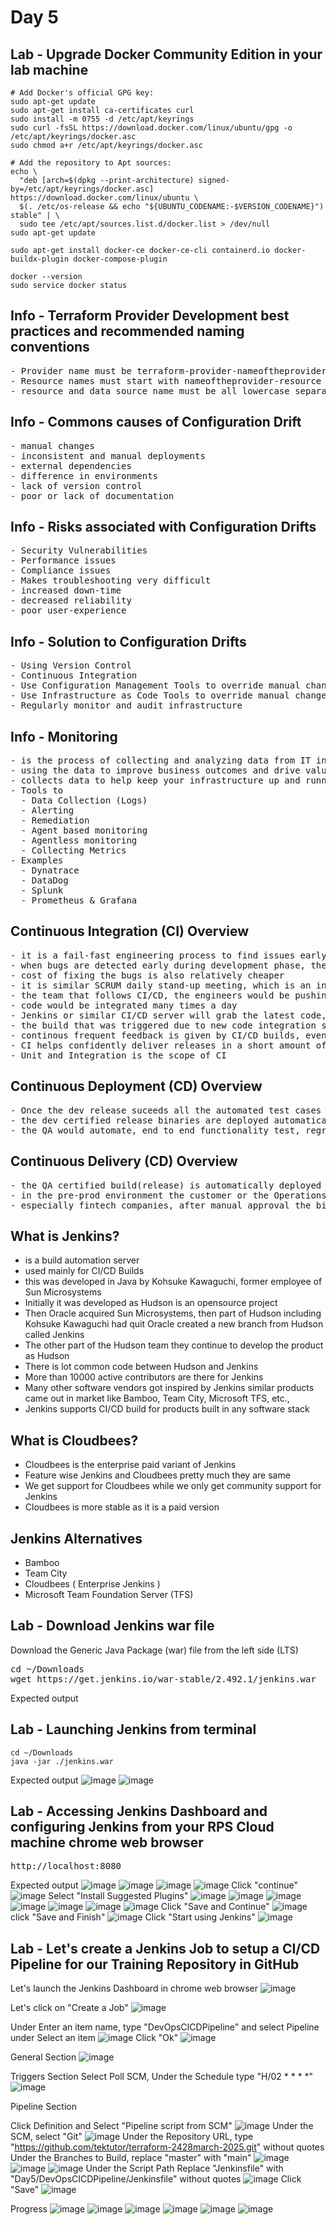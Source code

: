 # Day 5
## Lab - Upgrade Docker Community Edition in your lab machine 
```
# Add Docker's official GPG key:
sudo apt-get update
sudo apt-get install ca-certificates curl
sudo install -m 0755 -d /etc/apt/keyrings
sudo curl -fsSL https://download.docker.com/linux/ubuntu/gpg -o /etc/apt/keyrings/docker.asc
sudo chmod a+r /etc/apt/keyrings/docker.asc

# Add the repository to Apt sources:
echo \
  "deb [arch=$(dpkg --print-architecture) signed-by=/etc/apt/keyrings/docker.asc] https://download.docker.com/linux/ubuntu \
  $(. /etc/os-release && echo "${UBUNTU_CODENAME:-$VERSION_CODENAME}") stable" | \
  sudo tee /etc/apt/sources.list.d/docker.list > /dev/null
sudo apt-get update

sudo apt-get install docker-ce docker-ce-cli containerd.io docker-buildx-plugin docker-compose-plugin

docker --version
sudo service docker status
```

## Info - Terraform Provider Development best practices and recommended naming conventions
<pre>
- Provider name must be terraform-provider-nameoftheprovider, must be all lower case
- Resource names must start with nameoftheprovider-resource i.e docker_container, docker is the provider name while the resource managed is container
- resource and data source name must be all lowercase separated by underscore, and recommened to restrict to 2 or 3 words at the max
</pre>

## Info - Commons causes of Configuration Drift
<pre>
- manual changes
- inconsistent and manual deployments
- external dependencies
- difference in environments
- lack of version control
- poor or lack of documentation
</pre>

## Info - Risks associated with Configuration Drifts
<pre>
- Security Vulnerabilities
- Performance issues
- Compliance issues
- Makes troubleshooting very difficult
- increased down-time
- decreased reliability
- poor user-experience
</pre>

## Info - Solution to Configuration Drifts
<pre>
- Using Version Control
- Continuous Integration
- Use Configuration Management Tools to override manual changes in continuous fashion
- Use Infrastructure as Code Tools to override manual changes
- Regularly monitor and audit infrastructure
</pre>

## Info - Monitoring
<pre>
- is the process of collecting and analyzing data from IT infrastructure, system and processes
- using the data to improve business outcomes and drive value to the organization
- collects data to help keep your infrastructure up and running without any downtime
- Tools to
  - Data Collection (Logs)
  - Alerting
  - Remediation
  - Agent based monitoring
  - Agentless monitoring
  - Collecting Metrics
- Examples
  - Dynatrace
  - DataDog
  - Splunk
  - Prometheus & Grafana
</pre>

## Continuous Integration (CI) Overview
<pre>
- it is a fail-fast engineering process to find issues early 
- when bugs are detected early during development phase, they are easy to fix
- cost of fixing the bugs is also relatively cheaper
- it is similar SCRUM daily stand-up meeting, which is an inspect and adapt meeting
- the team that follows CI/CD, the engineers would be pushing code to version control several times a day
- code would be integrated many times a day
- Jenkins or similar CI/CD server will grab the latest code, they trigger a build, as part of the build, automated test cases would be executed to verify if the new code is as expected, if the new code is breaking any existing functionality.
- the build that was triggered due to new code integration succeeds, it means no functionality is broken, everything works as expected
- continous frequent feedback is given by CI/CD builds, eventually improving the code quaility and functional quality
- CI helps confidently deliver releases in a short amount of time
- Unit and Integration is the scope of CI
</pre>

## Continuous Deployment (CD) Overview
<pre>
- Once the dev release suceeds all the automated test cases added by dev team, it is automatically promoted for QA testing
- the dev certified release binaries are deployed automatically to QA environment for further automated QA testing
- the QA would automate, end to end functionality test, regression test, smoke test, performance test, stress test, component/API test, etc
</pre>

## Continuous Delivery (CD) Overview
<pre>
- the QA certified build(release) is automatically deployed into production or pre-prod environment
- in the pre-prod environment the customer or the Operations team would verify if the new release is working as expected
- especially fintech companies, after manual approval the binaries could go live in production environment
</pre>

## What is Jenkins?
- is a build automation server
- used mainly for CI/CD Builds
- this was developed in Java by Kohsuke Kawaguchi, former employee of Sun Microsystems
- Initially it was developed as Hudson is an opensource project
- Then Oracle acquired Sun Microsystems, then part of Hudson including Kohsuke Kawaguchi had quit Oracle
  created a new branch from Hudson called Jenkins
- The other part of the Hudson team they continue to develop the product as Hudson
- There is lot common code between Hudson and Jenkins
- More than 10000 active contributors are there for Jenkins
- Many other software vendors got inspired by Jenkins similar products came out in market like Bamboo, Team City, Microsoft TFS, etc.,
- Jenkins supports CI/CD build for products built in any software stack
  
## What is Cloudbees?
- Cloudbees is the enterprise paid variant of Jenkins
- Feature wise Jenkins and Cloudbees pretty much they are same
- We get support for Cloudbees while we only get community support for Jenkins
- Cloudbees is more stable as it is a paid version
  
## Jenkins Alternatives
- Bamboo
- Team City
- Cloudbees ( Enterprise Jenkins )
- Microsoft Team Foundation Server (TFS)

## Lab - Download Jenkins war file
Download the Generic Java Package (war) file from the left side (LTS)
<pre>
cd ~/Downloads
wget https://get.jenkins.io/war-stable/2.492.1/jenkins.war
</pre>

Expected output

## Lab - Launching Jenkins from terminal
```
cd ~/Downloads
java -jar ./jenkins.war
```

Expected output
![image](https://github.com/user-attachments/assets/8fe88b12-c923-4137-baa4-3737b1a50543)
![image](https://github.com/user-attachments/assets/517588c7-62d1-4938-b52d-3a88cfc7b35a)

## Lab - Accessing Jenkins Dashboard and configuring Jenkins from your RPS Cloud machine chrome web browser
<pre>
http://localhost:8080  
</pre>

Expected output
![image](https://github.com/user-attachments/assets/b0726299-8dcd-493b-9309-88181b4ca214)
![image](https://github.com/user-attachments/assets/7b406de9-076d-4c58-abd7-c48b07500670)
![image](https://github.com/user-attachments/assets/ae115b35-1f87-44d0-9e69-4e971b80d25e)
![image](https://github.com/user-attachments/assets/b9650839-c85d-4d25-96b6-c5240bf8e492)
Click "continue"
![image](https://github.com/user-attachments/assets/bfebad20-6ffa-4f57-8148-5dc5777ee691)
Select "Install Suggested Plugins"
![image](https://github.com/user-attachments/assets/d42c55d8-0c4f-4621-81d2-20b65ed7f36b)
![image](https://github.com/user-attachments/assets/3a603538-86f9-4df0-be7f-451744cf0fb8)
![image](https://github.com/user-attachments/assets/a7d38af7-a97c-4965-8ca4-257091edc999)
![image](https://github.com/user-attachments/assets/e1442fdc-81b3-4dac-a633-59a9e7adbfed)
![image](https://github.com/user-attachments/assets/d0bb1455-21ea-4b1e-97ad-3bd854969b82)
![image](https://github.com/user-attachments/assets/e33fafd8-54f5-4350-bdb8-e7d7761fca26)
![image](https://github.com/user-attachments/assets/f946ef9d-a3e5-41c1-9590-6ec818bb1d73)
Click "Save and Continue"
![image](https://github.com/user-attachments/assets/3b63e7b5-229d-43c5-83d0-dbcf728c3380)
click "Save and Finish"
![image](https://github.com/user-attachments/assets/7848db80-77c3-4e3a-b794-304455e7e95e)
Click "Start using Jenkins"
![image](https://github.com/user-attachments/assets/5346ecc3-204b-4c7c-a4fb-9b740d2265f5)

## Lab - Let's create a Jenkins Job to setup a CI/CD Pipeline for our Training Repository in GitHub

Let's launch the Jenkins Dashboard in chrome web browser
![image](https://github.com/user-attachments/assets/105786c8-5b44-446e-b79e-7bde879c424e)

Let's click on "Create a Job"
![image](https://github.com/user-attachments/assets/0fc6378d-c3cb-4e8c-b456-ce5760e3f382)

Under Enter an item name, type "DevOpsCICDPipeline" and select Pipeline under Select an item
![image](https://github.com/user-attachments/assets/e03adc52-2a90-4807-95a3-ed6d894c4ace)
Click "Ok"
![image](https://github.com/user-attachments/assets/4ca923ae-5dfd-4518-9010-ac7fc857a0d5)

General Section
![image](https://github.com/user-attachments/assets/06b1464b-4a61-4fb3-9510-4579ac0eb166)

Triggers Section
Select Poll SCM, Under the Schedule type "H/02 * * * *"
![image](https://github.com/user-attachments/assets/79cf9118-c3f3-4ce3-8614-ee203a665fc1)

Pipeline Section

Click Definition and Select "Pipeline script from SCM"
![image](https://github.com/user-attachments/assets/0de66a0e-3384-4ebc-a292-798320db4bb3)
Under the SCM, select "Git"
![image](https://github.com/user-attachments/assets/6494c9c5-a837-4115-a3b6-4a7cb03428a5)
Under the Repository URL, type "https://github.com/tektutor/terraform-2428march-2025.git" without quotes
Under the Branches to Build, replace "master" with "main"
![image](https://github.com/user-attachments/assets/68d51815-0dd8-4df5-9ae0-239adee48314)
![image](https://github.com/user-attachments/assets/cc0d1dac-ae9b-4d3d-a3c5-b1fd0a6ccbb7)
![image](https://github.com/user-attachments/assets/316597d8-bb2b-4a91-926c-9e6cf4ab76c9)
Under the Script Path Replace "Jenkinsfile" with "Day5/DevOpsCICDPipeline/Jenkinsfile" without quotes
![image](https://github.com/user-attachments/assets/356befcd-76b4-42b5-8a45-ec4f30885193)
Click "Save"
![image](https://github.com/user-attachments/assets/72bbfb19-6acc-40de-90f8-8f4ee4c06ee5)

Progress
![image](https://github.com/user-attachments/assets/55a96db3-3026-4b99-a68c-ef30e26c0e5c)
![image](https://github.com/user-attachments/assets/4f383eb4-5fec-4d65-84b8-61660c5536b2)
![image](https://github.com/user-attachments/assets/df4608f3-d8e2-45c1-ba6b-fb4c2870c6b1)
![image](https://github.com/user-attachments/assets/4a486b7e-63ad-44e3-9e64-eb9d98fc2836)
![image](https://github.com/user-attachments/assets/37af0926-3666-43c9-a206-2765be893587)
![image](https://github.com/user-attachments/assets/71ab5117-685a-4512-8f1f-73a18461d3d7)





